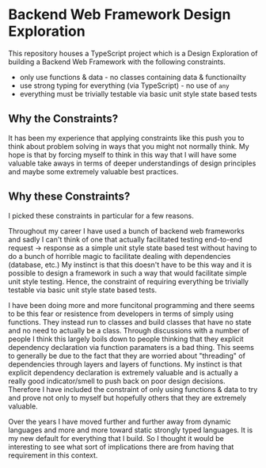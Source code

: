 # Backend Web Framework Design Exploration

This repository houses a TypeScript project which is a Design Exploration of
building a Backend Web Framework with the following constraints.

- only use functions & data - no classes containing data & functionailty
- use strong typing for everything (via TypeScript) - no use of `any`
- everything must be trivially testable via basic unit style state based tests

## Why the Constraints?

It has been my experience that applying constraints like this push you to think
about problem solving in ways that you might not normally think. My hope is
that by forcing myself to think in this way that I will have some valuable take
aways in terms of deeper understandings of design principles and maybe some
extremely valuable best practices.

## Why these Constraints?

I picked these constraints in particular for a few reasons.

Throughout my career I have used a bunch of backend web frameworks and sadly I
can't think of one that actually facilitated testing end-to-end request ->
response as a simple unit style state based test without having to do a bunch
of horrible magic to facilitate dealing with dependencies (database, etc.) My
instinct is that this doesn't have to be this way and it is possible to design
a framework in such a way that would facilitate simple unit style testing.
Hence, the constraint of requiring everything be trivially testable via basic
unit style state based tests.

I have been doing more and more funcitonal programming and there seems to be
this fear or resistence from developers in terms of simply using functions.
They instead run to classes and build classes that have no state and no need to
actually be a class. Through discussions with a number of people I think this
largely boils down to people thinking that they explicit dependency declaration
via function paramaters is a bad thing. This seems to generally be due to the
fact that they are worried about "threading" of dependencies through layers and
layers of functions. My instinct is that explicit dependency declaration is
extremely valuable and is actually a really good indicator/smell to push back
on poor design decisions. Therefore I have included the constraint of only
using functions & data to try and prove not only to myself but hopefully others
that they are extremely valuable.

Over the years I have moved further and further away from dynamic languages
and more and more toward static strongly typed languages. It is my new default
for everything that I build. So I thought it would be interesting to see what
sort of implications there are from having that requirement in this context.
